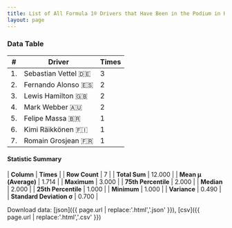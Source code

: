 ```yaml
---
title: List of All Formula 1® Drivers that Have Been in the Podium in Korea by Number of Times
layout: page
---
```


<canvas id="chart" width="400" height="180"></canvas>
<script>
var data = {
    "datasets": [
        {
            "backgroundColor": [
                "#9C8E8D",
                "#9C8E8D",
                "#9C8E8D",
                "#9C8E8D",
                "#9C8E8D",
                "#9C8E8D",
                "#9C8E8D"
            ],
            "borderColor": [
                "#1D181E",
                "#1D181E",
                "#1D181E",
                "#1D181E",
                "#1D181E",
                "#1D181E",
                "#1D181E"
            ],
            "borderWidth": 1,
            "data": [
                3.0,
                2.0,
                2.0,
                2.0,
                1.0,
                1.0,
                1.0
            ],
            "label": "Times"
        }
    ],
    "labels": [
        "Sebastian Vettel",
        "Fernando Alonso",
        "Lewis Hamilton",
        "Mark Webber",
        "Felipe Massa",
        "Kimi Räikkönen",
        "Romain Grosjean"
    ]
};
var options = {
  legend: {
    display: false
  },
  scales: {
    xAxes: [{
      ticks: {
        beginAtZero: true,
        maxRotation: 180,
        display: window.innerWidth > 800
      }
    }],
    yAxes: [{
      ticks: {
        beginAtZero: true
      }
    }]
  },
  onResize: function(chart, size) {
    chart.options.scales.xAxes[0].ticks.display = size.width > 800;
  }
};
var chart = new Chart("chart", {
    data: data,
    type: 'bar',
    options: options
});
</script>



### Data Table

| # | Driver | Times |
|--|--|--|
| 1. | Sebastian Vettel 🇩🇪 | 3 |
| 2. | Fernando Alonso 🇪🇸 | 2 |
| 3. | Lewis Hamilton 🇬🇧 | 2 |
| 4. | Mark Webber 🇦🇺 | 2 |
| 5. | Felipe Massa 🇧🇷 | 1 |
| 6. | Kimi Räikkönen 🇫🇮 | 1 |
| 7. | Romain Grosjean 🇫🇷 | 1 |

#### Statistic Summary

| **Column** | **Times** |
| **Row Count** | 7 |
| **Total Sum** | 12.000 |
| **Mean μ (Average)** | 1.714 |
| **Maximum** | 3.000 |
| **75th Percentile** | 2.000 |
| **Median** | 2.000 |
| **25th Percentile** | 1.000 |
| **Minimum** | 1.000 |
| **Variance** | 0.490 |
| **Standard Deviation σ** | 0.700 |

Download data: [json]({{ page.url | replace:'.html','.json' }}), [csv]({{ page.url | replace:'.html','.csv' }})
